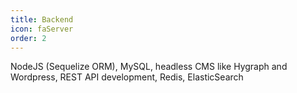 ```yaml
---
title: Backend
icon: faServer
order: 2
---
```


NodeJS (Sequelize ORM), MySQL, headless CMS like Hygraph and Wordpress, REST API development, Redis, ElasticSearch